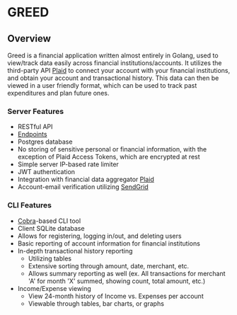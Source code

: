 
# GREED

## Overview

Greed is a financial application written almost entirely in Golang, used to view/track data easily across financial institutions/accounts. It utilizes the third-party API [Plaid](https://plaid.com) to connect your account with your financial institutions, and obtain your account and transactional history. This data can then be viewed in a user friendly format, which can be used to track past expenditures and plan future ones.

### Server Features

- RESTful API
- [Endpoints](https://github.com/jms-guy/greed/blob/main/docs/endpoints.md)
- Postgres database
- No storing of sensitive personal or financial information, with the exception of Plaid Access Tokens, which are encrypted at rest
- Simple server IP-based rate limiter
- JWT authentication
- Integration with financial data aggregator [Plaid](https://plaid.com/)
- Account-email verification utilizing [SendGrid](https://sendgrid.com/en-us)

### CLI Features

- [Cobra](https://github.com/spf13/cobra)-based CLI tool
- Client SQLite database
- Allows for registering, logging in/out, and deleting users
- Basic reporting of account information for financial institutions
- In-depth transactional history reporting 
    - Utilizing tables
    - Extensive sorting through amount, date, merchant, etc.
    - Allows summary reporting as well (ex. All transactions for merchant 'A' for month 'X' summed, showing count, total amount, etc.)
- Income/Expense viewing
    - View 24-month history of Income vs. Expenses per account
    - Viewable through tables, bar charts, or graphs
